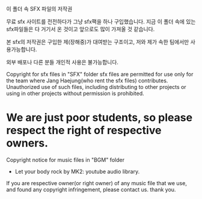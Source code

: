 ﻿이 폴더 속 SFX 파일의 저작권

무료 sfx 사이트를 전전하다가 그냥 sfx팩을 하나 구입했습니다.
지금 이 폴더 속에 있는 sfx파일들은 다 거기서 온 것이고 앞으로도 많이 가져올 것 같습니다.

본 sfx의 저작권은 구입한 제(장해중)가 대여받는 구조이고, 저와 제가 속한 팀에서만 사용가능합니다.

외부 배포나 다른 분들 개인적 사용은 불가능합니다.


Copyright for sfx files in "SFX" folder
sfx files are permitted for use only for the team where Jang Haejung(who rent the sfx files) contributes. Unauthorized use of such files, including distributing to other projects or using in other projects without permission is prohibited.

We are just poor students, so please respect the right of respective owners.
==============

Copyright notice for music files in "BGM" folder
- Let your body rock by MK2: youtube audio library.


If you are respective owner(or right owner) of any music file that we use, and found any copyright infringement, please contact us. thank you.